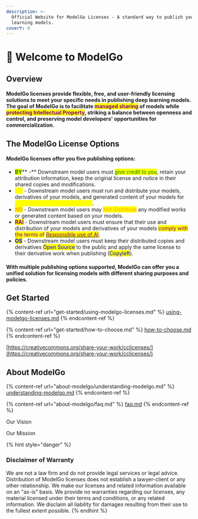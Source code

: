 ```yaml
---
description: >-
  Official Website for ModelGo Licenses - A standard way to publish your deep
  learning models.
coverY: 0
---
```


# 👋 Welcome to ModelGo

## Overview

#### **ModelGo licenses** provide flexible, free, and user-friendly licensing solutions to meet your specific needs in publishing deep learning models. The goal of ModelGo is to facilitate <mark style="color:purple;">managed sharing</mark> of  models while <mark style="color:purple;">protecting Intellectual Property</mark>, striking a balance between openness and control, and preserving model developers' opportunities for commercialization.

## The ModelGo License Options&#x20;

#### ModelGo licenses offer you five publishing options:

* <mark style="color:green;">**BY**</mark>** -** Downstream model users must <mark style="color:green;">give credit to you</mark>, retain your attribution information, keep the original license and notice in their shared copies and modifications.
* <mark style="color:yellow;">**NC**</mark> - Downstream model users must run and distribute your models, derivatives of your models, and generated content of your models for <mark style="color:yellow;">Non-Commercial purposes only</mark>.
* <mark style="color:orange;">**ND**</mark> - Downstream model users may <mark style="color:orange;">Not Distribute</mark> any modified works or generated content based on your models.
* <mark style="color:purple;">**RAI**</mark> - Downstream model users must ensure that their use and distribution of your models and derivatives of your models <mark style="color:purple;">comply with the terms of</mark> [<mark style="color:purple;">Responsible use of AI</mark>](https://www.licenses.ai/).
* <mark style="color:blue;">**OS**</mark> - Downstream model users must keep their distributed copies and derivatives <mark style="color:blue;">Open Source</mark> to the public and apply the same license to their derivative work when publishing (<mark style="color:blue;">Copyleft</mark>).

#### With multiple publishing options supported, ModelGo can offer you a unified solution for licensing models with different sharing purposes and policies.

## Get Started

{% content-ref url="get-started/using-modelgo-licenses.md" %}
[using-modelgo-licenses.md](get-started/using-modelgo-licenses.md)
{% endcontent-ref %}

{% content-ref url="get-started/how-to-choose.md" %}
[how-to-choose.md](get-started/how-to-choose.md)
{% endcontent-ref %}

[https://creativecommons.org/share-your-work/cclicenses/](https://creativecommons.org/share-your-work/cclicenses/)

## About ModelGo

{% content-ref url="about-modelgo/understanding-modelgo.md" %}
[understanding-modelgo.md](about-modelgo/understanding-modelgo.md)
{% endcontent-ref %}

{% content-ref url="about-modelgo/faq.md" %}
[faq.md](about-modelgo/faq.md)
{% endcontent-ref %}

Our Vision

Our Mission

{% hint style="danger" %}
### &#x20;Disclaimer of Warranty

We are not a law firm and do not provide legal services or legal advice. Distribution of ModelGo licenses does not establish a lawyer-client or any other relationship. We make our licenses and related information available on an "as-is" basis. We provide no warranties regarding our licenses, any material licensed under their terms and conditions, or any related information. We disclaim all liability for damages resulting from their use to the fullest extent possible.
{% endhint %}
